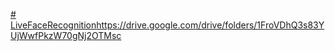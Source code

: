 [# LiveFaceRecognition](https://drive.google.com/drive/folders/1FroVDhQ3s83YUjWwfPkzW70gNj2OTMsc)https://drive.google.com/drive/folders/1FroVDhQ3s83YUjWwfPkzW70gNj2OTMsc
